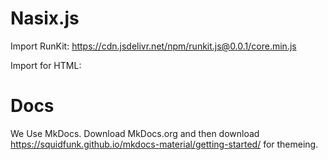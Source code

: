 # Nasix.js
 
Import RunKit: https://cdn.jsdelivr.net/npm/runkit.js@0.0.1/core.min.js

Import for HTML: <script src="https://cdn.jsdelivr.net/npm/runkit.js@0.0.1/core.min.js"></script>


# Docs


We Use MkDocs. Download MkDocs.org and then download https://squidfunk.github.io/mkdocs-material/getting-started/ for themeing. 
